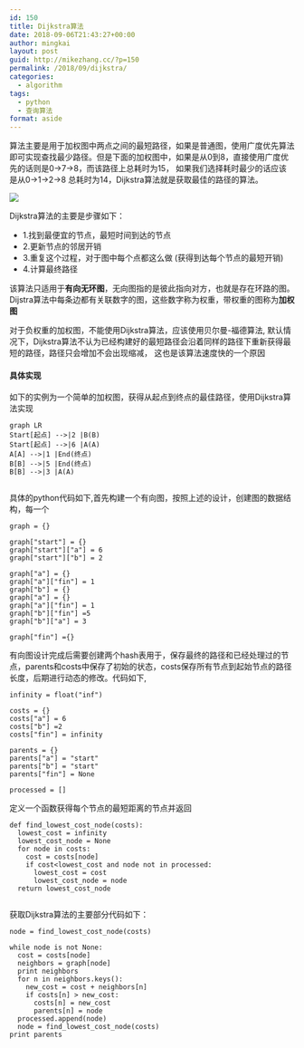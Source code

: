 ```yaml
---
id: 150
title: Dijkstra算法
date: 2018-09-06T21:43:27+00:00
author: mingkai
layout: post
guid: http://mikezhang.cc/?p=150
permalink: /2018/09/dijkstra/
categories:
  - algorithm
tags:
  - python
  - 查询算法
format: aside
---
```

算法主要是用于加权图中两点之间的最短路径，如果是普通图，使用广度优先算法即可实现查找最少路径。但是下面的加权图中，如果是从0到8，直接使用广度优先的话则是0->7->8，而该路径上总耗时为15， 如果我们选择耗时最少的话应该是从0->1->2->8 总耗时为14，Dijkstra算法就是获取最佳的路径的算法。

![](https://www.geeksforgeeks.org/wp-content/uploads/Fig-11.jpg)

Dijkstra算法的主要是步骤如下：

  * 1.找到最便宜的节点，最短时间到达的节点
  * 2.更新节点的邻居开销
  * 3.重复这个过程，对于图中每个点都这么做 (获得到达每个节点的最短开销)
  * 4.计算最终路径

该算法只适用于**有向无环图**，无向图指的是彼此指向对方，也就是存在环路的图。Dijstra算法中每条边都有关联数字的图，这些数字称为权重，带权重的图称为**加权图**

对于负权重的加权图，不能使用Dijkstra算法，应该使用贝尔曼-福德算法, 默认情况下，Dijkstra算法不认为已经构建好的最短路径会沿着同样的路径下重新获得最短的路径，路径只会增加不会出现缩减， 这也是该算法速度快的一个原因

#### 具体实现

如下的实例为一个简单的加权图，获得从起点到终点的最佳路径，使用Dijkstra算法实现

<pre><code class="mermaid">graph LR
Start[起点] --&gt;|2 |B(B)
Start[起点] --&gt;|6 |A(A)
A[A] --&gt;|1 |End(终点)
B[B] --&gt;|5 |End(终点)
B[B] --&gt;|3 |A(A)

</code></pre>

具体的python代码如下,首先构建一个有向图，按照上述的设计，创建图的数据结构，每一个

<pre><code class="python">graph = {}

graph["start"] = {}
graph["start"]["a"] = 6 
graph["start"]["b"] = 2

graph["a"] = {}
graph["a"]["fin"] = 1
graph["b"] = {}
graph["a"] = {}
graph["a"]["fin"] = 1
graph["b"]["fin"] =5
graph["b"]["a"] = 3

graph["fin"] ={}
</code></pre>

有向图设计完成后需要创建两个hash表用于，保存最终的路径和已经处理过的节点，parents和costs中保存了初始的状态，costs保存所有节点到起始节点的路径长度，后期进行动态的修改。代码如下,

<pre><code class="python">infinity = float("inf")

costs = {}
costs["a"] = 6
costs["b"] =2 
costs["fin"] = infinity

parents = {}
parents["a"] = "start"
parents["b"] = "start"
parents["fin"] = None

processed = []
</code></pre>

定义一个函数获得每个节点的最短距离的节点并返回

<pre><code class="python">def find_lowest_cost_node(costs):
  lowest_cost = infinity
  lowest_cost_node = None
  for node in costs:
    cost = costs[node]
    if cost&lt;lowest_cost and node not in processed:
      lowest_cost = cost
      lowest_cost_node = node 
  return lowest_cost_node

</code></pre>

获取Dijkstra算法的主要部分代码如下：

<pre><code class="python">node = find_lowest_cost_node(costs)

while node is not None:
  cost = costs[node]
  neighbors = graph[node]
  print neighbors
  for n in neighbors.keys():
    new_cost = cost + neighbors[n]
    if costs[n] &gt; new_cost:
      costs[n] = new_cost
      parents[n] = node
  processed.append(node)
  node = find_lowest_cost_node(costs)
print parents
</code></pre>